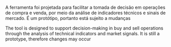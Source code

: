 A ferramenta foi projetada para facilitar a tomada de decisão em operações de compra e venda, por meio da análise de indicadores técnicos e sinais de mercado. É um protótipo, portanto está sujeito a mudanças

The tool is designed to support decision-making in buy and sell operations through the analysis of technical indicators and market signals. It is still a prototype, therefore changes may occur
